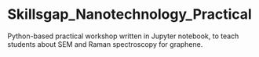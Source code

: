 # Skillsgap_Nanotechnology_Practical
Python-based practical workshop written in Jupyter notebook, to teach students about SEM and Raman spectroscopy for graphene. 
